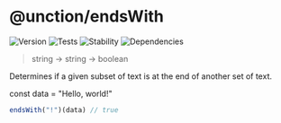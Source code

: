 # @unction/endsWith

![Version][BADGE_VERSION]
![Tests][BADGE_TRAVIS]
![Stability][BADGE_STABILITY]
![Dependencies][BADGE_DEPENDENCY]

> string -> string -> boolean

Determines if a given subset of text is at the end of another set of text.

const data = "Hello, world!"

``` javascript
endsWith("!")(data) // true
```

[BADGE_TRAVIS]: https://img.shields.io/travis/krainboltgreene/unction.js.svg?maxAge=2592000&style=flat-square
[BADGE_VERSION]: https://img.shields.io/npm/v/@unction/endswith.svg?maxAge=2592000&style=flat-square
[BADGE_STABILITY]: https://img.shields.io/badge/stability-strong-green.svg?maxAge=2592000&style=flat-square
[BADGE_DEPENDENCY]: https://img.shields.io/david/krainboltgreene/unction.js.svg?maxAge=2592000&style=flat-square
